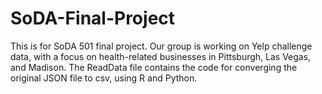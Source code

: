 # SoDA-Final-Project

  This is for SoDA 501 final project. Our group is working on Yelp challenge data, with a focus on health-related businesses in Pittsburgh, Las Vegas, and Madison.
  The ReadData file contains the code for converging the original JSON file to csv, using R and Python.
  
